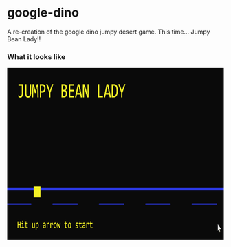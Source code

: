 # google-dino
A re-creation of the google dino jumpy desert game. This time... Jumpy Bean Lady!!

### What it looks like
<img src="https://github.com/rjensen96/google-dino/blob/main/assets/gamesample.gif" alt="Snake Example" width="800" height="400" />

